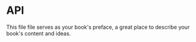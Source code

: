 # API

This file file serves as your book's preface, a great place to describe your book's content and ideas.

